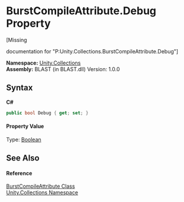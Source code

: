 # BurstCompileAttribute.Debug Property 
 

\[Missing <summary> documentation for "P:Unity.Collections.BurstCompileAttribute.Debug"\]

**Namespace:**&nbsp;<a href="N_Unity_Collections">Unity.Collections</a><br />**Assembly:**&nbsp;BLAST (in BLAST.dll) Version: 1.0.0

## Syntax

**C#**<br />
``` C#
public bool Debug { get; set; }
```


#### Property Value
Type: <a href="https://docs.microsoft.com/dotnet/api/system.boolean" target="_blank" rel="noopener noreferrer">Boolean</a>

## See Also


#### Reference
<a href="T_Unity_Collections_BurstCompileAttribute">BurstCompileAttribute Class</a><br /><a href="N_Unity_Collections">Unity.Collections Namespace</a><br />